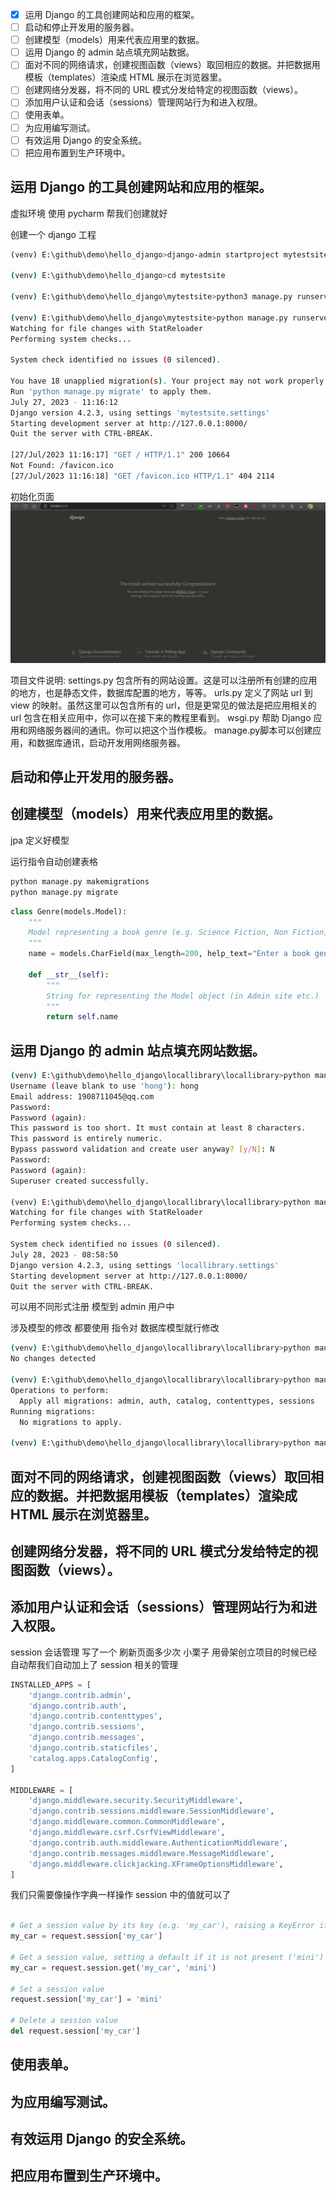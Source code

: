 - [x] 运用 Django 的工具创建网站和应用的框架。
- [ ] 启动和停止开发用的服务器。
- [ ] 创建模型（models）用来代表应用里的数据。
- [ ] 运用 Django 的 admin 站点填充网站数据。
- [ ] 面对不同的网络请求，创建视图函数（views）取回相应的数据。并把数据用模板（templates）渲染成 HTML 展示在浏览器里。
- [ ] 创建网络分发器，将不同的 URL 模式分发给特定的视图函数（views）。
- [ ] 添加用户认证和会话（sessions）管理网站行为和进入权限。
- [ ] 使用表单。
- [ ] 为应用编写测试。
- [ ] 有效运用 Django 的安全系统。
- [ ] 把应用布置到生产环境中。

## 运用 Django 的工具创建网站和应用的框架。

虚拟环境 使用 pycharm 帮我们创建就好

创建一个 django 工程

```bash
(venv) E:\github\demo\hello_django>django-admin startproject mytestsite

(venv) E:\github\demo\hello_django>cd mytestsite

(venv) E:\github\demo\hello_django\mytestsite>python3 manage.py runserver

(venv) E:\github\demo\hello_django\mytestsite>python manage.py runserver
Watching for file changes with StatReloader
Performing system checks...

System check identified no issues (0 silenced).

You have 18 unapplied migration(s). Your project may not work properly until you apply the migrations for app(s): admin, auth, contenttypes, sessions.
Run 'python manage.py migrate' to apply them.
July 27, 2023 - 11:16:12
Django version 4.2.3, using settings 'mytestsite.settings'
Starting development server at http://127.0.0.1:8000/
Quit the server with CTRL-BREAK.

[27/Jul/2023 11:16:17] "GET / HTTP/1.1" 200 10664
Not Found: /favicon.ico
[27/Jul/2023 11:16:18] "GET /favicon.ico HTTP/1.1" 404 2114

```

初始化页面
![](https://raw.githubusercontent.com/HongXiaoHong/images/main/picture/20230727112137.png)

项目文件说明:
settings.py 包含所有的网站设置。这是可以注册所有创建的应用的地方，也是静态文件，数据库配置的地方，等等。 urls.py 定义了网站 url 到 view 的映射。虽然这里可以包含所有的 url，但是更常见的做法是把应用相关的
url 包含在相关应用中，你可以在接下来的教程里看到。 wsgi.py 帮助 Django 应用和网络服务器间的通讯。你可以把这个当作模板。 manage.py脚本可以创建应用，和数据库通讯，启动开发用网络服务器。

## 启动和停止开发用的服务器。

## 创建模型（models）用来代表应用里的数据。

jpa 定义好模型

运行指令自动创建表格

```bash
python manage.py makemigrations
python manage.py migrate

```

```python
class Genre(models.Model):
    """
    Model representing a book genre (e.g. Science Fiction, Non Fiction).
    """
    name = models.CharField(max_length=200, help_text="Enter a book genre (e.g. Science Fiction, French Poetry etc.)")

    def __str__(self):
        """
        String for representing the Model object (in Admin site etc.)
        """
        return self.name
```

## 运用 Django 的 admin 站点填充网站数据。

```bash
(venv) E:\github\demo\hello_django\locallibrary\locallibrary>python manage.py createsuperuser
Username (leave blank to use 'hong'): hong
Email address: 1908711045@qq.com
Password:
Password (again):
This password is too short. It must contain at least 8 characters.
This password is entirely numeric.
Bypass password validation and create user anyway? [y/N]: N
Password:
Password (again):
Superuser created successfully.

(venv) E:\github\demo\hello_django\locallibrary\locallibrary>python manage.py runserver
Watching for file changes with StatReloader
Performing system checks...

System check identified no issues (0 silenced).
July 28, 2023 - 08:58:50
Django version 4.2.3, using settings 'locallibrary.settings'
Starting development server at http://127.0.0.1:8000/
Quit the server with CTRL-BREAK.

```

可以用不同形式注册 模型到 admin 用户中

涉及模型的修改 都要使用 指令对 数据库模型就行修改

```bash
(venv) E:\github\demo\hello_django\locallibrary\locallibrary>python manage.py makemigrations
No changes detected

(venv) E:\github\demo\hello_django\locallibrary\locallibrary>python manage.py migrate
Operations to perform:
  Apply all migrations: admin, auth, catalog, contenttypes, sessions
Running migrations:
  No migrations to apply.

(venv) E:\github\demo\hello_django\locallibrary\locallibrary>python manage.py runserver

```

## 面对不同的网络请求，创建视图函数（views）取回相应的数据。并把数据用模板（templates）渲染成 HTML 展示在浏览器里。

## 创建网络分发器，将不同的 URL 模式分发给特定的视图函数（views）。

## 添加用户认证和会话（sessions）管理网站行为和进入权限。

session 会话管理 写了一个 刷新页面多少次 小栗子 用骨架创立项目的时候已经自动帮我们自动加上了 session 相关的管理

```python
INSTALLED_APPS = [
    'django.contrib.admin',
    'django.contrib.auth',
    'django.contrib.contenttypes',
    'django.contrib.sessions',
    'django.contrib.messages',
    'django.contrib.staticfiles',
    'catalog.apps.CatalogConfig',
]

MIDDLEWARE = [
    'django.middleware.security.SecurityMiddleware',
    'django.contrib.sessions.middleware.SessionMiddleware',
    'django.middleware.common.CommonMiddleware',
    'django.middleware.csrf.CsrfViewMiddleware',
    'django.contrib.auth.middleware.AuthenticationMiddleware',
    'django.contrib.messages.middleware.MessageMiddleware',
    'django.middleware.clickjacking.XFrameOptionsMiddleware',
]
```

我们只需要像操作字典一样操作 session 中的值就可以了

```python

# Get a session value by its key (e.g. 'my_car'), raising a KeyError if the key is not present
my_car = request.session['my_car']

# Get a session value, setting a default if it is not present ('mini')
my_car = request.session.get('my_car', 'mini')

# Set a session value
request.session['my_car'] = 'mini'

# Delete a session value
del request.session['my_car']

```

## 使用表单。

## 为应用编写测试。

## 有效运用 Django 的安全系统。

## 把应用布置到生产环境中。
